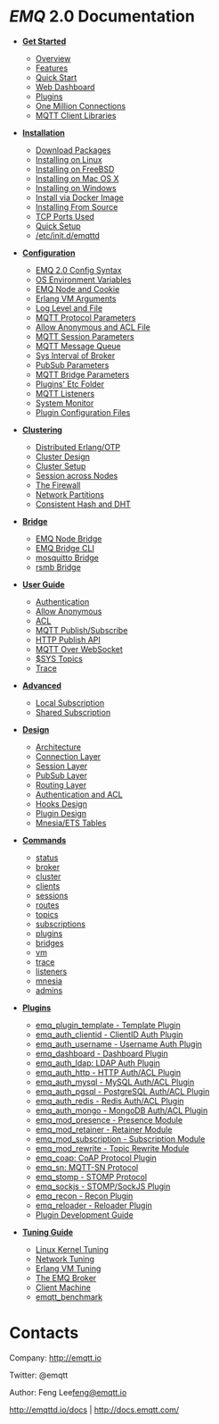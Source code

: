 *EMQ* 2.0 Documentation
=======================

* **[Get Started](http://docs.emqtt.com/en/latest/getstarted.html)**
  * [Overview](http://docs.emqtt.com/en/latest/getstarted.html#overview)
  * [Features](http://docs.emqtt.com/en/latest/getstarted.html#features)
  * [Quick Start](http://docs.emqtt.com/en/latest/getstarted.html#quick-start)
  * [Web Dashboard](http://docs.emqtt.com/en/latest/getstarted.html#web-dashboard)
  * [Plugins](http://docs.emqtt.com/en/latest/getstarted.html#plugins)
  * [One Million Connections](http://docs.emqtt.com/en/latest/getstarted.html#one-million-connections)
  * [MQTT Client Libraries](http://docs.emqtt.com/en/latest/getstarted.html#mqtt-client-libraries)

* **[Installation](http://docs.emqtt.com/en/latest/install.html)**
  * [Download Packages](http://docs.emqtt.com/en/latest/install.html#download-packages)
  * [Installing on Linux](http://docs.emqtt.com/en/latest/install.html#installing-on-linux)
  * [Installing on FreeBSD](http://docs.emqtt.com/en/latest/install.html#installing-on-freebsd)
  * [Installing on Mac OS X](http://docs.emqtt.com/en/latest/install.html#installing-on-mac-os-x)
  * [Installing on Windows](http://docs.emqtt.com/en/latest/install.html#installing-on-windows)
  * [Install via Docker Image](http://docs.emqtt.com/en/latest/install.html#install-via-docker-image)
  * [Installing From Source](http://docs.emqtt.com/en/latest/install.html#installing-from-source)
  * [TCP Ports Used](http://docs.emqtt.com/en/latest/install.html#tcp-ports-used)
  * [Quick Setup](http://docs.emqtt.com/en/latest/install.html#quick-setup)
  * [/etc/init.d/emqttd](http://docs.emqtt.com/en/latest/install.html#etc-init-d-emqttd)

* **[Configuration](http://docs.emqtt.com/en/latest/config.html)**
  * [EMQ 2.0 Config Syntax](http://docs.emqtt.com/en/latest/config.html#emq-2-0-config-syntax)
  * [OS Environment Variables](http://docs.emqtt.com/en/latest/config.html#os-environment-variables)
  * [EMQ Node and Cookie](http://docs.emqtt.com/en/latest/config.html#emq-node-and-cookie)
  * [Erlang VM Arguments](http://docs.emqtt.com/en/latest/config.html#erlang-vm-arguments)
  * [Log Level and File](http://docs.emqtt.com/en/latest/config.html#log-level-and-file)
  * [MQTT Protocol Parameters](http://docs.emqtt.com/en/latest/config.html#mqtt-protocol-parameters)
  * [Allow Anonymous and ACL File](http://docs.emqtt.com/en/latest/config.html#allow-anonymous-and-acl-file)
  * [MQTT Session Parameters](http://docs.emqtt.com/en/latest/config.html#mqtt-session-parameters)
  * [MQTT Message Queue](http://docs.emqtt.com/en/latest/config.html#mqtt-message-queue)
  * [Sys Interval of Broker](http://docs.emqtt.com/en/latest/config.html#sys-interval-of-broker)
  * [PubSub Parameters](http://docs.emqtt.com/en/latest/config.html#pubsub-parameters)
  * [MQTT Bridge Parameters](http://docs.emqtt.com/en/latest/config.html#mqtt-bridge-parameters)
  * [Plugins' Etc Folder](http://docs.emqtt.com/en/latest/config.html#plugins-etc-folder)
  * [MQTT Listeners](http://docs.emqtt.com/en/latest/config.html#mqtt-listeners)
  * [System Monitor](http://docs.emqtt.com/en/latest/config.html#system-monitor)
  * [Plugin Configuration Files](http://docs.emqtt.com/en/latest/config.html#plugin-configuration-files)

* **[Clustering](http://docs.emqtt.com/en/latest/cluster.html)**
  * [Distributed Erlang/OTP](http://docs.emqtt.com/en/latest/cluster.html#distributed-erlang-otp)
  * [Cluster Design](http://docs.emqtt.com/en/latest/cluster.html#cluster-design)
  * [Cluster Setup](http://docs.emqtt.com/en/latest/cluster.html#cluster-setup)
  * [Session across Nodes](http://docs.emqtt.com/en/latest/cluster.html#session-across-nodes)
  * [The Firewall](http://docs.emqtt.com/en/latest/cluster.html#the-firewall)
  * [Network Partitions](http://docs.emqtt.com/en/latest/cluster.html#network-partitions)
  * [Consistent Hash and DHT](http://docs.emqtt.com/en/latest/cluster.html#consistent-hash-and-dht)

* **[Bridge](http://docs.emqtt.com/en/latest/bridge.html)**
  * [EMQ Node Bridge](http://docs.emqtt.com/en/latest/bridge.html#emq-node-bridge)
  * [EMQ Bridge CLI](http://docs.emqtt.com/en/latest/bridge.html#emq-bridge-cli)
  * [mosquitto Bridge](http://docs.emqtt.com/en/latest/bridge.html#mosquitto-bridge)
  * [rsmb Bridge](http://docs.emqtt.com/en/latest/bridge.html#rsmb-bridge)

* **[User Guide](http://docs.emqtt.com/en/latest/guide.html)**
  * [Authentication](http://docs.emqtt.com/en/latest/guide.html#authentication)
  * [Allow Anonymous](http://docs.emqtt.com/en/latest/guide.html#allow-anonymous)
  * [ACL](http://docs.emqtt.com/en/latest/guide.html#acl)
  * [MQTT Publish/Subscribe](http://docs.emqtt.com/en/latest/guide.html#mqtt-publish-subscribe)
  * [HTTP Publish API](http://docs.emqtt.com/en/latest/guide.html#http-publish-api)
  * [MQTT Over WebSocket](http://docs.emqtt.com/en/latest/guide.html#mqtt-over-websocket)
  * [$SYS Topics](http://docs.emqtt.com/en/latest/guide.html#sys-topics)
  * [Trace](http://docs.emqtt.com/en/latest/guide.html#trace)

* **[Advanced](http://docs.emqtt.com/en/latest/advanced.html)**
  * [Local Subscription](http://docs.emqtt.com/en/latest/advanced.html#local-subscription)
  * [Shared Subscription](http://docs.emqtt.com/en/latest/advanced.html#shared-subscription)

* **[Design](http://docs.emqtt.com/en/latest/design.html)**
  * [Architecture](http://docs.emqtt.com/en/latest/design.html#architecture)
  * [Connection Layer](http://docs.emqtt.com/en/latest/design.html#connection-layer)
  * [Session Layer](http://docs.emqtt.com/en/latest/design.html#session-layer)
  * [PubSub Layer](http://docs.emqtt.com/en/latest/design.html#pubsub-layer)
  * [Routing Layer](http://docs.emqtt.com/en/latest/design.html#routing-layer)
  * [Authentication and ACL](http://docs.emqtt.com/en/latest/design.html#authentication-and-acl)
  * [Hooks Design](http://docs.emqtt.com/en/latest/design.html#hooks-design)
  * [Plugin Design](http://docs.emqtt.com/en/latest/design.html#plugin-design)
  * [Mnesia/ETS Tables](http://docs.emqtt.com/en/latest/design.html#mnesia-ets-tables)

* **[Commands](http://docs.emqtt.com/en/latest/commands.html)**
  * [status](http://docs.emqtt.com/en/latest/commands.html#status)
  * [broker](http://docs.emqtt.com/en/latest/commands.html#broker)
  * [cluster](http://docs.emqtt.com/en/latest/commands.html#cluster)
  * [clients](http://docs.emqtt.com/en/latest/commands.html#clients)
  * [sessions](http://docs.emqtt.com/en/latest/commands.html#sessions)
  * [routes](http://docs.emqtt.com/en/latest/commands.html#routes)
  * [topics](http://docs.emqtt.com/en/latest/commands.html#topics)
  * [subscriptions](http://docs.emqtt.com/en/latest/commands.html#subscriptions)
  * [plugins](http://docs.emqtt.com/en/latest/commands.html#plugins)
  * [bridges](http://docs.emqtt.com/en/latest/commands.html#bridges)
  * [vm](http://docs.emqtt.com/en/latest/commands.html#vm)
  * [trace](http://docs.emqtt.com/en/latest/commands.html#trace)
  * [listeners](http://docs.emqtt.com/en/latest/commands.html#listeners)
  * [mnesia](http://docs.emqtt.com/en/latest/commands.html#mnesia)
  * [admins](http://docs.emqtt.com/en/latest/commands.html#admins)

* **[Plugins](http://docs.emqtt.com/en/latest/plugins.html)**
  * [emq_plugin_template - Template Plugin](http://docs.emqtt.com/en/latest/plugins.html#emq-plugin-template-template-plugin)
  * [emq_auth_clientid - ClientID Auth Plugin](http://docs.emqtt.com/en/latest/plugins.html#emq-auth-clientid-clientid-auth-plugin)
  * [emq_auth_username - Username Auth Plugin](http://docs.emqtt.com/en/latest/plugins.html#emq-auth-username-username-auth-plugin)
  * [emq_dashboard - Dashboard Plugin](http://docs.emqtt.com/en/latest/plugins.html#emq-dashboard-dashboard-plugin)
  * [emq_auth_ldap: LDAP Auth Plugin](http://docs.emqtt.com/en/latest/plugins.html#emq-auth-ldap-ldap-auth-plugin)
  * [emq_auth_http - HTTP Auth/ACL Plugin](http://docs.emqtt.com/en/latest/plugins.html#emq-auth-http-http-auth-acl-plugin)
  * [emq_auth_mysql - MySQL Auth/ACL Plugin](http://docs.emqtt.com/en/latest/plugins.html#emq-auth-mysql-mysql-auth-acl-plugin)
  * [emq_auth_pgsql - PostgreSQL Auth/ACL Plugin](http://docs.emqtt.com/en/latest/plugins.html#emq-auth-pgsql-postgresql-auth-acl-plugin)
  * [emq_auth_redis - Redis Auth/ACL Plugin](http://docs.emqtt.com/en/latest/plugins.html#emq-auth-redis-redis-auth-acl-plugin)
  * [emq_auth_mongo - MongoDB Auth/ACL Plugin](http://docs.emqtt.com/en/latest/plugins.html#emq-auth-mongo-mongodb-auth-acl-plugin)
  * [emq_mod_presence - Presence Module](http://docs.emqtt.com/en/latest/plugins.html#emq-mod-presence-presence-module)
  * [emq_mod_retainer - Retainer Module](http://docs.emqtt.com/en/latest/plugins.html#emq-mod-retainer-retainer-module)
  * [emq_mod_subscription - Subscription Module](http://docs.emqtt.com/en/latest/plugins.html#emq-mod-subscription-subscription-module)
  * [emq_mod_rewrite - Topic Rewrite Module](http://docs.emqtt.com/en/latest/plugins.html#emq-mod-rewrite-topic-rewrite-module)
  * [emq_coap: CoAP Protocol Plugin](http://docs.emqtt.com/en/latest/plugins.html#emq-coap-coap-protocol-plugin)
  * [emq_sn: MQTT-SN Protocol](http://docs.emqtt.com/en/latest/plugins.html#emq-sn-mqtt-sn-protocol)
  * [emq_stomp - STOMP Protocol](http://docs.emqtt.com/en/latest/plugins.html#emq-stomp-stomp-protocol)
  * [emq_sockjs - STOMP/SockJS Plugin](http://docs.emqtt.com/en/latest/plugins.html#emq-sockjs-stomp-sockjs-plugin)
  * [emq_recon - Recon Plugin](http://docs.emqtt.com/en/latest/plugins.html#emq-recon-recon-plugin)
  * [emq_reloader - Reloader Plugin](http://docs.emqtt.com/en/latest/plugins.html#emq-reloader-reloader-plugin)
  * [Plugin Development Guide](http://docs.emqtt.com/en/latest/plugins.html#plugin-development-guide)

* **[Tuning Guide](http://docs.emqtt.com/en/latest/tune.html)**
  * [Linux Kernel Tuning](http://docs.emqtt.com/en/latest/tune.html#linux-kernel-tuning)
  * [Network Tuning](http://docs.emqtt.com/en/latest/tune.html#network-tuning)
  * [Erlang VM Tuning](http://docs.emqtt.com/en/latest/tune.html#erlang-vm-tuning)
  * [The EMQ Broker](http://docs.emqtt.com/en/latest/tune.html#the-emq-broker)
  * [Client Machine](http://docs.emqtt.com/en/latest/tune.html#client-machine)
  * [emqtt_benchmark](http://docs.emqtt.com/en/latest/tune.html#emqtt-benchmark)

Contacts
========

Company: http://emqtt.io

Twitter: @emqtt

Author: Feng Lee<feng@emqtt.io>

http://emqttd.io/docs | http://docs.emqtt.com/

